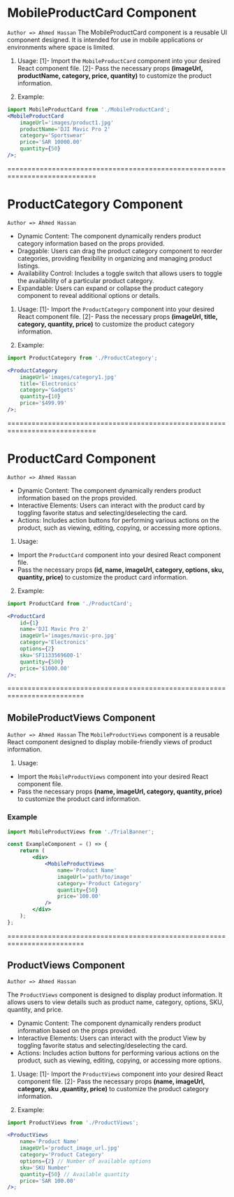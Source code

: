 # MobileProductCard Component

`Author => Ahmed Hassan`
The MobileProductCard component is a reusable UI component designed.
It is intended for use in mobile applications or environments where space is limited.

1. Usage:
   [1]- Import the `MobileProductCard` component into your desired React component file.
   [2]- Pass the necessary props **(imageUrl, productName, category, price, quantity)** to customize the product information.

2. Example:

```jsx
import MobileProductCard from './MobileProductCard';
<MobileProductCard
	imageUrl='images/product1.jpg'
	productName='DJI Mavic Pro 2'
	category='Sportswear'
	price='SAR 10000.00'
	quantity={50}
/>;
```

============================================================================

# ProductCategory Component

`Author => Ahmed Hassan`

- Dynamic Content: The component dynamically renders product category information based on the props provided.
- Draggable: Users can drag the product category component to reorder categories, providing flexibility in organizing and managing product listings.
- Availability Control: Includes a toggle switch that allows users to toggle the availability of a particular product category.
- Expandable: Users can expand or collapse the product category component to reveal additional options or details.

1. Usage:
   [1]- Import the `ProductCategory` component into your desired React component file.
   [2]- Pass the necessary props **(imageUrl, title, category, quantity, price)** to customize the product category information.

2. Example:

```jsx
import ProductCategory from './ProductCategory';

<ProductCategory
	imageUrl='images/category1.jpg'
	title='Electronics'
	category='Gadgets'
	quantity={10}
	price='$499.99'
/>;
```

============================================================================

# ProductCard Component

`Author => Ahmed Hassan`

- Dynamic Content: The component dynamically renders product information based on the props provided.
- Interactive Elements: Users can interact with the product card by toggling favorite status and selecting/deselecting the card.
- Actions: Includes action buttons for performing various actions on the product, such as viewing, editing, copying, or accessing more options.

1. Usage:

- Import the `ProductCard` component into your desired React component file.
- Pass the necessary props **(id, name, imageUrl, category, options, sku, quantity, price)** to customize the product card information.

2. Example:

```jsx
import ProductCard from './ProductCard';

<ProductCard
	id={1}
	name='DJI Mavic Pro 2'
	imageUrl='images/mavic-pro.jpg'
	category='Electronics'
	options={2}
	sku='SF1133569600-1'
	quantity={500}
	price='$1000.00'
/>;
```

=========================================================================

## MobileProductViews Component

`Author => Ahmed Hassan`
The `MobileProductViews` component is a reusable React component designed to display mobile-friendly views of product information.

1. Usage:

- Import the `MobileProductViews` component into your desired React component file.
- Pass the necessary props **(name, imageUrl, category, quantity, price)** to customize the product card information.

### Example

```jsx
import MobileProductViews from './TrialBanner';

const ExampleComponent = () => {
	return (
		<div>
			<MobileProductViews
				name='Product Name'
				imageUrl='path/to/image'
				category='Product Category'
				quantity={50}
				price='100.00'
			/>
		</div>
	);
};
```

=========================================================================

## ProductViews Component

`Author => Ahmed Hassan`

The `ProductViews` component is designed to display product information. It allows users to view details such as product name, category, options, SKU, quantity, and price.

- Dynamic Content: The component dynamically renders product information based on the props provided.
- Interactive Elements: Users can interact with the product View by toggling favorite status and selecting/deselecting the card.
- Actions: Includes action buttons for performing various actions on the product, such as viewing, editing, copying, or accessing more options.

1. Usage:
   [1]- Import the `ProductViews` component into your desired React component file.
   [2]- Pass the necessary props **(name, imageUrl, category, sku ,quantity, price)** to customize the product category information.

2. Example:

```jsx
import ProductViews from './ProductViews';

<ProductViews
	name='Product Name'
	imageUrl='product_image_url.jpg'
	category='Product Category'
	options={2} // Number of available options
	sku='SKU Number'
	quantity={50} // Available quantity
	price='SAR 100.00'
/>;
```
